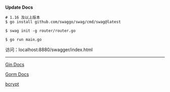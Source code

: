 **Update Docs**

```shell
# 1.16 及以上版本
$ go install github.com/swaggo/swag/cmd/swag@latest

$ swag init -g router/router.go

$ go run main.go
```

访问：localhost:8880/swagger/index.html



---

[Gin Docs](https://gin-gonic.com/docs/)

[Gorm Docs](https://gorm.io/zh_CN/docs/)

[bcrypt](https://pkg.go.dev/golang.org/x/crypto/bcrypt)


